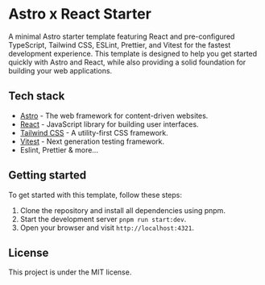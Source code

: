 # Astro x React Starter

A minimal Astro starter template featuring React and pre-configured TypeScript, Tailwind CSS, ESLint, Prettier, and Vitest for the fastest development experience.
This template is designed to help you get started quickly with Astro and React, while also providing a solid foundation for building your web applications.

## Tech stack

- [Astro](https://astro.build/) - The web framework for content-driven websites.
- [React](https://react.dev/) - JavaScript library for building user interfaces.
- [Tailwind CSS](https://tailwindcss.com) - A utility-first CSS framework.
- [Vitest](https://vitest.dev/) - Next generation testing framework.
- Eslint, Prettier & more...

## Getting started

To get started with this template, follow these steps:

1. Clone the repository and install all dependencies using pnpm.
2. Start the development server `pnpm run start:dev`.
3. Open your browser and visit `http://localhost:4321`.

## License

This project is under the MIT license.
